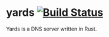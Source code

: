 # yards [![Build Status](https://travis-ci.org/vlad003/yards.svg)](https://travis-ci.org/vlad003/yards)

Yards is a DNS server written in Rust.
